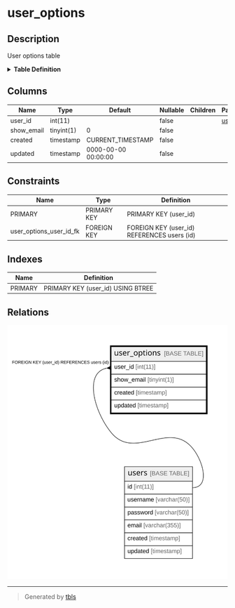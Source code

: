 # user_options

## Description

User options table

<details>
<summary><strong>Table Definition</strong></summary>

```sql
CREATE TABLE `user_options` (
  `user_id` int(11) NOT NULL,
  `show_email` tinyint(1) NOT NULL DEFAULT '0',
  `created` timestamp NOT NULL DEFAULT CURRENT_TIMESTAMP ON UPDATE CURRENT_TIMESTAMP,
  `updated` timestamp NOT NULL DEFAULT '0000-00-00 00:00:00',
  PRIMARY KEY (`user_id`),
  CONSTRAINT `user_options_user_id_fk` FOREIGN KEY (`user_id`) REFERENCES `users` (`id`)
) ENGINE=InnoDB DEFAULT CHARSET=latin1 COMMENT='User options table'
```

</details>

## Columns

| Name | Type | Default | Nullable | Children | Parents | Comment |
| ---- | ---- | ------- | -------- | -------- | ------- | ------- |
| user_id | int(11) |  | false |  | [users](users.md) |  |
| show_email | tinyint(1) | 0 | false |  |  |  |
| created | timestamp | CURRENT_TIMESTAMP | false |  |  |  |
| updated | timestamp | 0000-00-00 00:00:00 | false |  |  |  |

## Constraints

| Name | Type | Definition |
| ---- | ---- | ---------- |
| PRIMARY | PRIMARY KEY | PRIMARY KEY (user_id) |
| user_options_user_id_fk | FOREIGN KEY | FOREIGN KEY (user_id) REFERENCES users (id) |

## Indexes

| Name | Definition |
| ---- | ---------- |
| PRIMARY | PRIMARY KEY (user_id) USING BTREE |

## Relations

![er](user_options.svg)

---

> Generated by [tbls](https://github.com/k1LoW/tbls)
